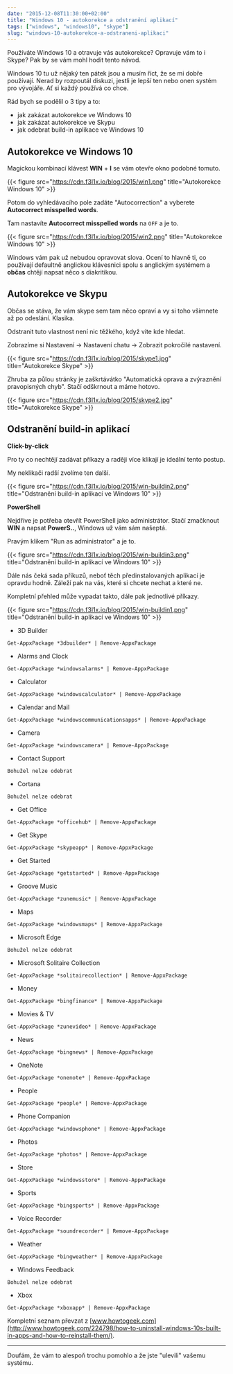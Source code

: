 ```yaml
---
date: "2015-12-08T11:30:00+02:00"
title: "Windows 10 - autokorekce a odstranění aplikací"
tags: ["windows", "windows10", "skype"]
slug: "windows-10-autokorekce-a-odstraneni-aplikaci"
---
```


Používáte Windows 10 a otravuje vás autokorekce? Opravuje vám to i Skype? Pak by se vám mohl hodit tento návod.

<!--more-->

Windows 10 tu už nějaký ten pátek jsou a musím říct, že se mi dobře používají. Nerad by rozpoutál diskuzi,
jestli je lepší ten nebo onen systém pro vývojáře. Ať si každý používá co chce.

Rád bych se podělil o 3 tipy a to:

- jak zakázat autokorekce ve Windows 10
- jak zakázat autokorekce ve Skypu
- jak odebrat build-in aplikace ve Windows 10

## Autokorekce ve Windows 10

Magickou kombinací klávest **WIN** + **I** se vám otevře okno podobné tomuto.

{{< figure src="https://cdn.f3l1x.io/blog/2015/win1.png" title="Autokorekce Windows 10" >}}

Potom do vyhledávacího pole zadáte "Autocorrection" a vyberete **Autocorrect misspelled words**.

Tam nastavíte **Autocorrect misspelled words** na `OFF` a je to.

{{< figure src="https://cdn.f3l1x.io/blog/2015/win2.png" title="Autokorekce Windows 10" >}}

Windows vám pak už nebudou opravovat slova. Ocení to hlavně ti, co používají
defaultně anglickou klávesnici spolu s anglickým systémem a **občas** chtějí
napsat něco s diakritikou.

## Autokorekce ve Skypu

Občas se stáva, že vám skype sem tam něco opraví a vy si toho všimnete až po odeslání. Klasika.

Odstranit tuto vlastnost není nic těžkého, když víte kde hledat.

Zobrazíme si Nastavení -> Nastavení chatu -> Zobrazit pokročilé nastavení.

{{< figure src="https://cdn.f3l1x.io/blog/2015/skype1.jpg" title="Autokorekce Skype" >}}

Zhruba za půlou stránky je zaškrtávátko "Automatická oprava a zvýraznění pravopisných chyb".
Stačí odškrnout a máme hotovo.

{{< figure src="https://cdn.f3l1x.io/blog/2015/skype2.jpg" title="Autokorekce Skype" >}}

## Odstranění build-in aplikací

**Click-by-click**

Pro ty co nechtějí zadávat příkazy a raději více klikají je ideální tento postup.

My neklikači radší zvolíme ten další.

{{< figure src="https://cdn.f3l1x.io/blog/2015/win-buildin2.png" title="Odstranění build-in aplikací ve Windows 10" >}}

**PowerShell**

Nejdříve je potřeba otevřít PowerShell jako administrátor. Stačí zmačknout **WIN**
a napsat **PowerS..**, Windows už vám sám našeptá.

Pravým klikem "Run as administrator" a je to.

{{< figure src="https://cdn.f3l1x.io/blog/2015/win-buildin3.png" title="Odstranění build-in aplikací ve Windows 10" >}}

Dále nás čeká sada příkuzů, neboť těch předinstalovaných aplikací je opravdu hodně.
Záleží pak na vás, které si chcete nechat a které ne.

Kompletní přehled může vypadat takto, dále pak jednotlivé příkazy.

{{< figure src="https://cdn.f3l1x.io/blog/2015/win-buildin1.png" title="Odstranění build-in aplikací ve Windows 10" >}}

- 3D Builder

```
Get-AppxPackage *3dbuilder* | Remove-AppxPackage
```

- Alarms and Clock

```
Get-AppxPackage *windowsalarms* | Remove-AppxPackage
```

- Calculator

```
Get-AppxPackage *windowscalculator* | Remove-AppxPackage
```

- Calendar and Mail

```
Get-AppxPackage *windowscommunicationsapps* | Remove-AppxPackage
```

- Camera

```
Get-AppxPackage *windowscamera* | Remove-AppxPackage
```

- Contact Support

```
Bohužel nelze odebrat
```

- Cortana

```
Bohužel nelze odebrat
```

- Get Office

```
Get-AppxPackage *officehub* | Remove-AppxPackage
```

- Get Skype

```
Get-AppxPackage *skypeapp* | Remove-AppxPackage
```

- Get Started

```
Get-AppxPackage *getstarted* | Remove-AppxPackage
```

- Groove Music

```
Get-AppxPackage *zunemusic* | Remove-AppxPackage
```

- Maps

```
Get-AppxPackage *windowsmaps* | Remove-AppxPackage
```

- Microsoft Edge

```
Bohužel nelze odebrat
```

- Microsoft Solitaire Collection

```
Get-AppxPackage *solitairecollection* | Remove-AppxPackage
```

- Money

```
Get-AppxPackage *bingfinance* | Remove-AppxPackage
```

- Movies & TV

```
Get-AppxPackage *zunevideo* | Remove-AppxPackage
```

- News

```
Get-AppxPackage *bingnews* | Remove-AppxPackage
```

- OneNote

```
Get-AppxPackage *onenote* | Remove-AppxPackage
```

- People

```
Get-AppxPackage *people* | Remove-AppxPackage
```

- Phone Companion

```
Get-AppxPackage *windowsphone* | Remove-AppxPackage
```

- Photos

```
Get-AppxPackage *photos* | Remove-AppxPackage
```

- Store

```
Get-AppxPackage *windowsstore* | Remove-AppxPackage
```

- Sports

```
Get-AppxPackage *bingsports* | Remove-AppxPackage
```

- Voice Recorder

```
Get-AppxPackage *soundrecorder* | Remove-AppxPackage
```

- Weather

```
Get-AppxPackage *bingweather* | Remove-AppxPackage
```

- Windows Feedback

```
Bohužel nelze odebrat
```

- Xbox

```
Get-AppxPackage *xboxapp* | Remove-AppxPackage
```

Kompletní seznam převzat z [www.howtogeek.com](http://www.howtogeek.com/224798/how-to-uninstall-windows-10s-built-in-apps-and-how-to-reinstall-them/).

-----

Doufám, že vám to alespoň trochu pomohlo a že jste "ulevili" vašemu systému.
